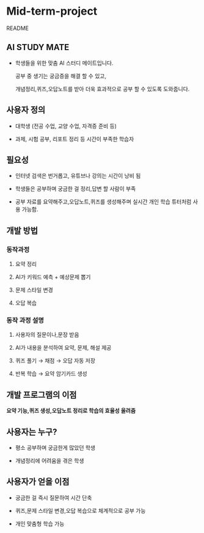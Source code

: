 # Mid-term-project

README
 
 ## **AI STUDY MATE**

  * 학생들을 위한 맞춤 AI 스터디 메이트입니다.
   
      공부 중 생기는 궁금증을 해결 할 수 있고,
     
      개념정리,퀴즈,오답노트를 받아 더욱 효과적으로 공부 할 수 있도록 도와줍니다.
 

 ##  사용자 정의
 
   * 대학생 (전공 수업, 교양 수업, 자격증 준비 등)
  
   * 과제, 시험 공부, 리포트 정리 등 시간이 부족한 학습자
 

 ## 필요성
  
* 인터넷 검색은 번거롭고, 유튜브나 강의는 시간이 낭비 됨
  
* 학생들은 공부하며 궁금한 걸 정리,답변 할 사람이 부족

* 공부 자료를 요약해주고,오답노트,퀴즈를 생성해주며 실시간 개인 
  학습 튜터처럼 사용 가능함.


 ## 개발 방법

### 동작과정
 
1. 요약 정리
   
2. AI가 키워드 예측 + 예상문제 뽑기
    
3. 문제 스타일 변경
    
4. 오답 복습

### 동작 과정 설명
 
1. 사용자의 질문이나,문장 받음
    
2. AI가 내용을 분석하여 요약, 문제, 해설 제공
    
3. 퀴즈 풀기 → 채점 → 오답 자동 저장
    
4. 반복 학습 → 요약 암기카드 생성
  
 ## 개발 프로그램의 이점

__요약 기능,퀴즈 생성,오답노트 정리로 학습의 효율성 올려줌__
  
## 사용자는 누구?
 * 평소 공부하며 궁금한게 많았던 학생
    
 * 개념정리에 어려움을 겪은 학생

 ## 사용자가 얻을 이점
  
 * 궁금한 걸 즉시 질문하여 시간 단축
    
 * 퀴즈,문제 스타일 변경,오답 복습으로 체계적으로 공부 가능
    
 * 개인 맞춤형 학습 가능
   
